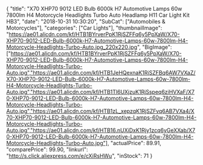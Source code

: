 {
	"title": "X70 XHP70 9012 LED Bulb 6000k H7 Automotive Lamps 60w 7800lm H4 Motorcycle Headlights Turbo Auto Headlamp H11 Car Light Kit HB3",
	"date": "2018-10-31 10:30:20",
	"SubCat": ["Automobiles & Motorcycles"],
	"categories": ["Car Lights"],
	"thumbnailImage": "https://ae01.alicdn.com/kf/HTB1BYrverPpK1RjSZFFq6y5PpXaW/X70-XHP70-9012-LED-Bulb-6000k-H7-Automotive-Lamps-60w-7800lm-H4-Motorcycle-Headlights-Turbo-Auto.jpg_220x220.jpg",
	"BigImage": ["https://ae01.alicdn.com/kf/HTB1BYrverPpK1RjSZFFq6y5PpXaW/X70-XHP70-9012-LED-Bulb-6000k-H7-Automotive-Lamps-60w-7800lm-H4-Motorcycle-Headlights-Turbo-Auto.jpg","https://ae01.alicdn.com/kf/HTB1JeHQexnaK1RjSZFBq6AW7VXaZ/X70-XHP70-9012-LED-Bulb-6000k-H7-Automotive-Lamps-60w-7800lm-H4-Motorcycle-Headlights-Turbo-Auto.jpg","https://ae01.alicdn.com/kf/HTB1Tl6UXjzuK1RjSspeq6ziHVXaF/X70-XHP70-9012-LED-Bulb-6000k-H7-Automotive-Lamps-60w-7800lm-H4-Motorcycle-Headlights-Turbo-Auto.jpg","https://ae01.alicdn.com/kf/HTB1zL_xepzqK1RjSZFvq6AB7VXa4/X70-XHP70-9012-LED-Bulb-6000k-H7-Automotive-Lamps-60w-7800lm-H4-Motorcycle-Headlights-Turbo-Auto.jpg","https://ae01.alicdn.com/kf/HTB16.nUXiDxK1Rjy1zcq6yGeXXab/X70-XHP70-9012-LED-Bulb-6000k-H7-Automotive-Lamps-60w-7800lm-H4-Motorcycle-Headlights-Turbo-Auto.jpg"],
	"actualPrice": 89.91,
	"comparePrice": 99.90,
	"linkurl": "http://s.click.aliexpress.com/e/cXiRsHWu",
	"inStock": 71
}
